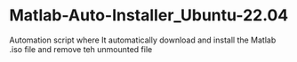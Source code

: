 # Matlab-Auto-Installer_Ubuntu-22.04
Automation script where It automatically download and install the Matlab .iso file and remove teh unmounted file
